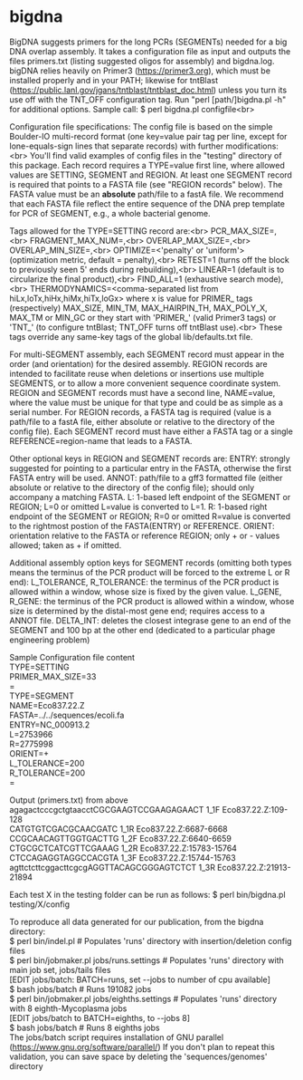 # bigdna
BigDNA suggests primers for the long PCRs (SEGMENTs) needed for a big DNA overlap assembly.
It takes a configuration file as input and outputs the files primers.txt (listing suggested oligos for assembly) and bigdna.log.
bigDNA relies heavily on Primer3 (https://primer3.org), which must be installed properly and in your PATH; likewise for tntBlast (https://public.lanl.gov/jgans/tntblast/tntblast_doc.html) unless you turn its use off with the TNT_OFF configuration tag.
Run "perl [path/]bigdna.pl -h" for additional options.
Sample call: $ perl bigdna.pl configfile<br\>

Configuration file specifications:
The config file is based on the simple Boulder-IO multi-record format (one key=value pair tag per line, except for lone-equals-sign lines that separate records) with further modifications:<br\>
You'll find valid examples of config files in the "testing" directory of this package.
Each record requires a TYPE=value first line, where allowed values are SETTING, SEGMENT and REGION. At least one SEGMENT record is required that points to a FASTA file (see "REGION records" below). The FASTA value must be an **absolute** path/file to a fastA file.
We recommend that each FASTA file reflect the entire sequence of the DNA prep template for PCR of SEGMENT, e.g., a whole bacterial genome.

Tags allowed for the TYPE=SETTING record are:<br\>
 PCR_MAX_SIZE=<integer>,<br\>
 FRAGMENT_MAX_NUM=<integer>,<br\>
 OVERLAP_MAX_SIZE=<integer>,<br\>
 OVERLAP_MIN_SIZE=<integer>,<br\>
 OPTIMIZE=<'penalty' or 'uniform'> (optimization metric, default = penalty),<br\>
 RETEST=1 (turns off the block to previously seen 5' ends during rebuilding),<br\>
 LINEAR=1 (default is to circularize the final product),<br\>
 FIND_ALL=1 (exhaustive search mode),<br\>
 THERMODYNAMICS=<comma-separated list from hiLx,loTx,hiHx,hiMx,hiTx,loGx>
   where x is value for PRIMER_ tags (respectively) MAX_SIZE, MIN_TM, MAX_HAIRPIN_TH, MAX_POLY_X, MAX_TM or MIN_GC
 or they start with 'PRIMER_' (valid Primer3 tags) 
 or 'TNT_' (to configure tntBlast; TNT_OFF turns off tntBlast use).<br\>
These tags override any same-key tags of the global lib/defaults.txt file.

For multi-SEGMENT assembly, each SEGMENT record must appear in the order (and orientation) for the desired assembly.
REGION records are intended to facilitate reuse when deletions or insertions use multiple SEGMENTS, or to allow a more convenient sequence coordinate system.
REGION and SEGMENT records  must have a second line, NAME=value, where the value must be unique for that type and could be as simple as a serial number.
For REGION records, a FASTA tag is required (value is a path/file to a fastA file, either absolute or relative to the directory of the config file).
Each SEGMENT record must have either a FASTA tag or a single REFERENCE=region-name that leads to a FASTA.

Other optional keys in REGION and SEGMENT records are:
 ENTRY: strongly suggested for pointing to a particular entry in the FASTA, otherwise the first FASTA entry will be used.
 ANNOT: path/file to a gff3 formatted file (either absolute or relative to the directory of the config file); should only accompany a matching FASTA.
 L: 1-based  left endpoint of the SEGMENT or REGION; L=0 or omitted L=value is converted to L=1.
 R: 1-based right endpoint of the SEGMENT or REGION; R=0 or omitted R=value is converted to the rightmost postion of the FASTA(ENTRY) or REFERENCE.
 ORIENT: orientation relative to the FASTA or reference REGION; only + or - values allowed; taken as + if omitted.

Additional assembly option keys for SEGMENT records (omitting both types means the terminus of the PCR product will be forced to the extreme L or R end):
 L_TOLERANCE, R_TOLERANCE: the terminus of the PCR product is allowed within a window, whose size is fixed by the given value.
 L_GENE, R_GENE:           the terminus of the PCR product is allowed within a window, whose size is determined by the distal-most gene end; requires access to a ANNOT file.
 DELTA_INT: deletes the closest integrase gene to an end of the SEGMENT and 100 bp at the other end (dedicated to a particular phage engineering problem)

Sample Configuration file content<br/>
TYPE=SETTING<br/>
PRIMER_MAX_SIZE=33<br/>
=<br/>
TYPE=SEGMENT<br/>
NAME=Eco837.22.Z<br/>
FASTA=../../sequences/ecoli.fa<br/>
ENTRY=NC_000913.2<br/>
L=2753966<br/>
R=2775998<br/>
ORIENT=+<br/>
L_TOLERANCE=200<br/>
R_TOLERANCE=200<br/>
=<br/>

Output (primers.txt) from above<br/>
agagactcccgctgtaacctCGCGAAGTCCGAAGAGAACT	1_1F	Eco837.22.Z:109-128<br/>
CATGTGTCGACGCAACGATC	1_1R	Eco837.22.Z:6687-6668<br/>
CCGCAACAGTTGGTGACTTG	1_2F	Eco837.22.Z:6640-6659<br/>
CTGCGCTCATCGTTCGAAAG	1_2R	Eco837.22.Z:15783-15764<br/>
CTCCAGAGGTAGGCCACGTA	1_3F	Eco837.22.Z:15744-15763<br/>
agttctcttcggacttcgcgAGGTTACAGCGGGAGTCTCT	1_3R	Eco837.22.Z:21913-21894<br/>

Each test X in the testing folder can be run as follows: $ perl bin/bigdna.pl testing/X/config

To reproduce all data generated for our publication,
from the bigdna directory:<br/>
$ perl bin/indel.pl  # Populates 'runs' directory with insertion/deletion config files<br/>
$ perl bin/jobmaker.pl jobs/runs.settings  # Populates 'runs' directory with main job set, jobs/tails files<br/>
[EDIT jobs/batch: BATCH=runs, set --jobs to number of cpu available]<br/>
$ bash jobs/batch   # Runs 191082 jobs<br/>
$ perl bin/jobmaker.pl jobs/eighths.settings  # Populates 'runs' directory with 8 eighth-Mycoplasma jobs<br/>
[EDIT jobs/batch to BATCH=eighths, to --jobs 8]<br/>
$ bash jobs/batch  # Runs 8 eighths jobs<br/>
The jobs/batch script requires installation of GNU parallel (https://www.gnu.org/software/parallel/)
If you don't plan to repeat this validation, you can save space by deleting the 'sequences/genomes' directory
